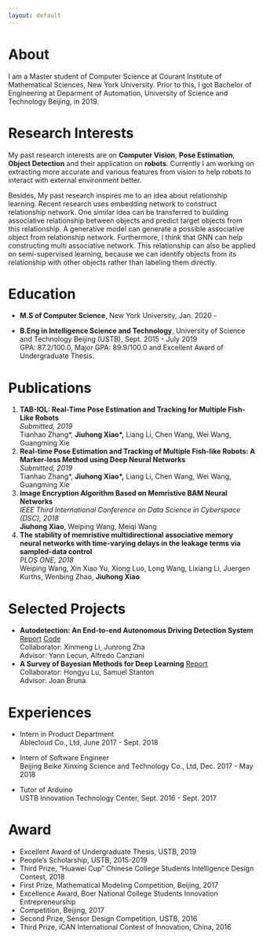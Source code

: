 ```yaml
---
layout: default
---
```


# About		

I am a Master student of Computer Science at Courant Institute of Mathematical Sciences, New York University. Prior to this, I got Bachelor of Engineering at Deparment of Automation, University of Science and Technology Beijing, in 2019.

# Research Interests

My past research interests are on **Computer Vision**, **Pose Estimation**, **Object Detection** and their application on **robots**. Currently I am working on extracting more accurate and various features from vision to help robots to interact with external environment better.   

Besides, My past research inspires me to an idea about relationship learning. Recent research uses embedding network to construct relationship network. One similar idea can be transferred to building associative relationship between objects and predict target objects from this relationship. A generative model can generate a possible associative object from relationship network. Furthermore, I think that GNN can help constructing multi associative network. This relationship can also be applied on semi-supervised learning, because we can identify objects from its relationship with other objects rather than labeling them directly. 

# Education

* **M.S of Computer Science**, New York University, Jan. 2020 -     

* **B.Eng in Intelligence Science and Technology**, University of Science and Technology Beijing (USTB), Sept. 2015 - July 2019   
    GPA: 87.2/100.0, Major GPA: 89.9/100.0 and Excellent Award of Undergraduate Thesis.

# Publications

1. **TAB-IOL: Real-Time Pose Estimation and Tracking for Multiple Fish-Like Robots**   
    *Submitted, 2019*   
    Tianhao Zhang*, **Jiuhong Xiao\*,** Liang Li, Chen Wang, Wei Wang, Guangming Xie  
2. **Real-time Pose Estimation and Tracking of Multiple Fish-like Robots: A Marker-less Method using Deep Neural Networks**   
    *Submitted, 2019*   
    Tianhao Zhang*, **Jiuhong Xiao\*,** Liang Li, Chen Wang, Wei Wang, Guangming Xie  
3. **Image Encryption Algorithm Based on Memristive BAM Neural Networks**  
    *IEEE Third International Conference on Data Science in Cyberspace (DSC), 2018*   
    **Jiuhong Xiao**, Weiping Wang, Meiqi Wang    
4. **The stability of memristive multidirectional associative memory neural networks with time-varying delays in the leakage terms via sampled-data control**   
    *PLOS ONE, 2018*   
    Weiping Wang, Xin Xiao Yu, Xiong Luo, Long Wang, Lixiang Li, Juergen Kurths, Wenbing Zhao, **Jiuhong Xiao**  
 
# Selected Projects

* **Autodetection: An End-to-end Autonomous Driving Detection System** [Report](Autodetection.pdf) [Code](https://github.com/xjh19971/Autodetection)  
    Collaborator: Xinmeng Li, Junrong Zha   
    Advisor: Yann Lecun, Alfredo Canziani
* **A Survey of Bayesian Methods for Deep Learning** [Report](csci_3003_bayesian_neural_nets.pdf)   
    Collaborator: Hongyu Lu, Samuel Stanton   
    Advisor: Joan Bruna

# Experiences

* Intern in Product Department  
    Ablecloud Co., Ltd, June 2017 - Sept. 2018
    
* Intern of Software Engineer  
    Beijing Beike Xinxing Science and Technology Co., Ltd, Dec. 2017 - May 2018   
    
* Tutor of Arduino  
    USTB Innovation Technology Center, Sept. 2016 - Sept. 2017

# Award

* Excellent Award of Undergraduate Thesis, USTB, 2019
* People’s Scholarship, USTB, 2015-2019
* Third Prize, “Huawei Cup” Chinese College Students Intelligence Design Contest, 2018
* First Prize, Mathematical Modeling Competition, Beijing, 2017
* Excellence Award, Boer National College Students Innovation Entrepreneurship 
* Competition, Beijing, 2017
* Second Prize, Sensor Design Competition, USTB, 2016
* Third Prize, iCAN International Contest of Innovation, China, 2016
